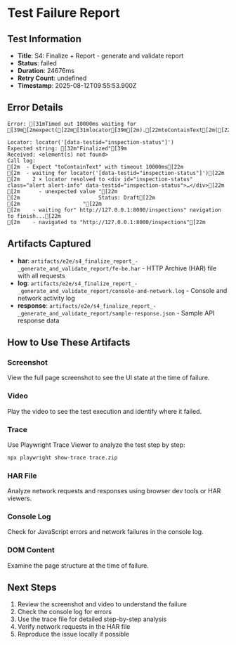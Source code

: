 # Test Failure Report

## Test Information
- **Title**: S4: Finalize + Report - generate and validate report
- **Status**: failed
- **Duration**: 24676ms
- **Retry Count**: undefined
- **Timestamp**: 2025-08-12T09:55:53.900Z

## Error Details
```
Error: [31mTimed out 10000ms waiting for [39m[2mexpect([22m[31mlocator[39m[2m).[22mtoContainText[2m([22m[32mexpected[39m[2m)[22m

Locator: locator('[data-testid="inspection-status"]')
Expected string: [32m"Finalized"[39m
Received: <element(s) not found>
Call log:
[2m  - Expect "toContainText" with timeout 10000ms[22m
[2m  - waiting for locator('[data-testid="inspection-status"]')[22m
[2m    2 × locator resolved to <div id="inspection-status" class="alert alert-info" data-testid="inspection-status">…</div>[22m
[2m      - unexpected value "[22m
[2m                         Status: Draft[22m
[2m                    "[22m
[2m    - waiting for" http://127.0.0.1:8000/inspections" navigation to finish...[22m
[2m    - navigated to "http://127.0.0.1:8000/inspections"[22m

```

## Artifacts Captured
- **har**: `artifacts/e2e/s4_finalize_report_-_generate_and_validate_report/fe-be.har` - HTTP Archive (HAR) file with all requests
- **log**: `artifacts/e2e/s4_finalize_report_-_generate_and_validate_report/console-and-network.log` - Console and network activity log
- **response**: `artifacts/e2e/s4_finalize_report_-_generate_and_validate_report/sample-response.json` - Sample API response data

## How to Use These Artifacts

### Screenshot
View the full page screenshot to see the UI state at the time of failure.

### Video
Play the video to see the test execution and identify where it failed.

### Trace
Use Playwright Trace Viewer to analyze the test step by step:
```bash
npx playwright show-trace trace.zip
```

### HAR File
Analyze network requests and responses using browser dev tools or HAR viewers.

### Console Log
Check for JavaScript errors and network failures in the console log.

### DOM Content
Examine the page structure at the time of failure.

## Next Steps
1. Review the screenshot and video to understand the failure
2. Check the console log for errors
3. Use the trace file for detailed step-by-step analysis
4. Verify network requests in the HAR file
5. Reproduce the issue locally if possible
